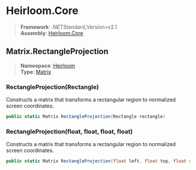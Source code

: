 # Heirloom.Core

> **Framework**: .NETStandard,Version=v2.1  
> **Assembly**: [Heirloom.Core][0]  

## Matrix.RectangleProjection

> **Namespace**: [Heirloom][0]  
> **Type**: [Matrix][1]  

### RectangleProjection(Rectangle)

Constructs a matrix that transforms a rectangular region to normalized screen coordinates.

```cs
public static Matrix RectangleProjection(Rectangle rectangle)
```

### RectangleProjection(float, float, float, float)

Constructs a matrix that transforms a rectangular region to normalized screen coordinates.

```cs
public static Matrix RectangleProjection(float left, float top, float right, float bottom)
```

[0]: ../../../Heirloom.Core.md
[1]: ../Matrix.md
